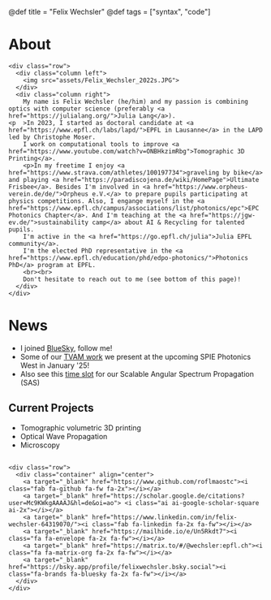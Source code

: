 @def title = "Felix Wechsler"
@def tags = ["syntax", "code"]

# About 


<!-- raw html to allow a responsive row  -->
~~~
<div class="row">
  <div class="column left">
    <img src="assets/Felix_Wechsler_2022s.JPG">
  </div>
  <div class="column right">
    My name is Felix Wechsler (he/him) and my passion is combining optics with computer science (preferably <a href="https://julialang.org/">Julia Lang</a>).
<p  >In 2023, I started as doctoral candidate at <a href="https://www.epfl.ch/labs/lapd/">EPFL in Lausanne</a> in the LAPD led by Christophe Moser.
    I work on computational tools to improve <a href="https://www.youtube.com/watch?v=ONBHkzimRbg">Tomographic 3D Printing</a>.
    <p>In my freetime I enjoy <a href="https://www.strava.com/athletes/100197734">graveling by bike</a> and playing <a href="https://paradiscojena.de/wiki/HomePage">Ultimate Frisbee</a>. Besides I'm involved in <a href="https://www.orpheus-verein.de/de/">Orpheus e.V.</a> to prepare pupils participating at physics competitions. Also, I engange myself in the <a href="https://www.epfl.ch/campus/associations/list/photonics/epc">EPC Photonics Chapter</a>. And I'm teaching at the <a href="https://jgw-ev.de/">sustainability camp</a> about AI & Recycling for talented pupils.
    I'm active in the <a href="https://go.epfl.ch/julia">Julia EPFL community</a>.
    I'm the elected PhD representative in the <a href="https://www.epfl.ch/education/phd/edpo-photonics/">Photonics PhD</a> program at EPFL.
    <br><br>
    Don't hesitate to reach out to me (see bottom of this page)! 
  </div>
</div>
~~~


# News
* I joined [BlueSky](https://bsky.app/profile/felixwechsler.bsky.social), follow me!
* Some of our [TVAM work](https://spie.org/conferences-and-exhibitions/photonics-west/event-search?searchType=ce&term=baptiste+nicolet&x=0&y=0&pageSize=50&pagesVisited=1&sortBy=Relevance) we present at the upcoming SPIE Photonics West in January '25!
* Also see this [time slot](https://spie.org/photonics-west/presentation/Fast-and-flexible-optical-propagation-using-the-scalable-angular-spectrum/13333-18) for our Scalable Angular Spectrum Propagation (SAS)

## Current Projects 
* Tomographic volumetric 3D printing
* Optical Wave Propagation
* Microscopy 

##
~~~
<div class="row">
  <div class="container" align="center">
    <a target="_blank" href="https://www.github.com/roflmaostc"><i class="fab fa-github fa-fw fa-2x"></i></a>
    <a target="_blank" href="https://scholar.google.de/citations?user=Mc9KWkgAAAAJ&hl=de&oi=ao"> <i class="ai ai-google-scholar-square ai-2x"></i></a>
    <a target="_blank" href="https://www.linkedin.com/in/felix-wechsler-64319070/"><i class="fab fa-linkedin fa-2x fa-fw"></i></a>
    <a target="_blank" href="https://mailhide.io/e/Un5Rkdt7"><i class="fa fa-envelope fa-2x fa-fw"></i></a>
    <a target="_blank" href="https://matrix.to/#/@wechsler:epfl.ch"><i class="fa fa-matrix-org fa-2x fa-fw"></i></a>
    <a target="_blank" href="https://bsky.app/profile/felixwechsler.bsky.social"><i class="fa-brands fa-bluesky fa-2x fa-fw"></i></a>
  </div> 
</div>
~~~
